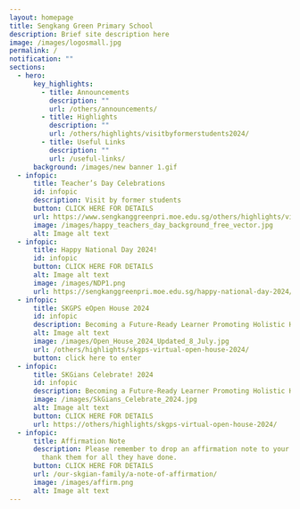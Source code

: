 ```yaml
---
layout: homepage
title: Sengkang Green Primary School
description: Brief site description here
image: /images/logosmall.jpg
permalink: /
notification: ""
sections:
  - hero:
      key_highlights:
        - title: Announcements
          description: ""
          url: /others/announcements/
        - title: Highlights
          description: ""
          url: /others/highlights/visitbyformerstudents2024/
        - title: Useful Links
          description: ""
          url: /useful-links/
      background: /images/new banner 1.gif
  - infopic:
      title: Teacher’s Day Celebrations
      id: infopic
      description: Visit by former students
      button: CLICK HERE FOR DETAILS
      url: https://www.sengkanggreenpri.moe.edu.sg/others/highlights/visitbyformerstudents2024/
      image: /images/happy_teachers_day_background_free_vector.jpg
      alt: Image alt text
  - infopic:
      title: Happy National Day 2024!
      id: infopic
      button: CLICK HERE FOR DETAILS
      alt: Image alt text
      image: /images/NDP1.png
      url: https://sengkanggreenpri.moe.edu.sg/happy-national-day-2024/
  - infopic:
      title: SKGPS eOpen House 2024
      id: infopic
      description: Becoming a Future-Ready Learner Promoting Holistic Health
      alt: Image alt text
      image: /images/Open_House_2024_Updated_8_July.jpg
      url: /others/highlights/skgps-virtual-open-house-2024/
      button: click here to enter
  - infopic:
      title: SKGians Celebrate! 2024
      id: infopic
      description: Becoming a Future-Ready Learner Promoting Holistic Health
      image: /images/SkGians_Celebrate_2024.jpg
      alt: Image alt text
      button: CLICK HERE FOR DETAILS
      url: https://others/highlights/skgps-virtual-open-house-2024/
  - infopic:
      title: Affirmation Note
      description: Please remember to drop an affirmation note to your teachers to
        thank them for all they have done.
      button: CLICK HERE FOR DETAILS
      url: /our-skgian-family/a-note-of-affirmation/
      image: /images/affirm.png
      alt: Image alt text
---
```

